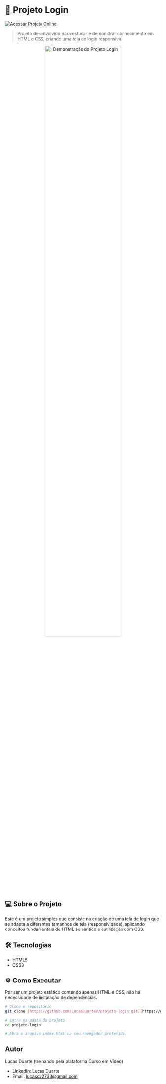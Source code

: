 # 🚀 Projeto Login

[![Acessar Projeto Online](https://img.shields.io/badge/Acessar_Projeto-28a745?style=for-the-badge)](https://lucasduartev.github.io/projeto-login/)

> Projeto desenvolvido para estudar e demonstrar conhecimento em HTML e CSS, criando uma tela de login responsiva.

<p align="center">
  <img src="https://github.com/user-attachments/assets/7bd8a7dd-f83f-4220-9a49-911ef6261289" alt="Demonstração do Projeto Login" width="70%"/>
</p>

## 💻 Sobre o Projeto
Este é um projeto simples que consiste na criação de uma tela de login que se adapta a diferentes tamanhos de tela (responsividade), aplicando conceitos fundamentais de HTML semântico e estilização com CSS.

## 🛠️ Tecnologias
- HTML5
- CSS3

## ⚙️ Como Executar
Por ser um projeto estático contendo apenas HTML e CSS, não há necessidade de instalação de dependências.

```bash
# Clone o repositório
git clone [https://github.com/LucasDuarteV/projeto-login.git](https://github.com/LucasDuarteV/projeto-login.git)

# Entre na pasta do projeto
cd projeto-login

# Abra o arquivo index.html no seu navegador preferido.
```
## Autor
Lucas Duarte (treinando pela plataforma Curso em Vídeo)

- LinkedIn: Lucas Duarte
- Email: lucasdv2733@gmail.com


